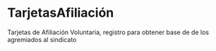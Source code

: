 # TarjetasAfiliación
Tarjetas de Afiliación Voluntaria, registro para obtener base de de los agremiados al sindicato 
